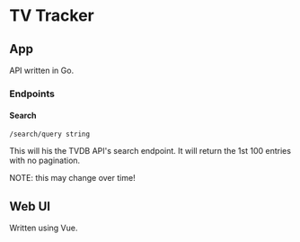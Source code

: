 # TV Tracker

## App

API written in Go.

### Endpoints

#### Search

`/search/query string`

This will his the TVDB API's search endpoint. It will return the 1st 100 entries with no pagination.

NOTE: this may change over time!

## Web UI

Written using Vue.
